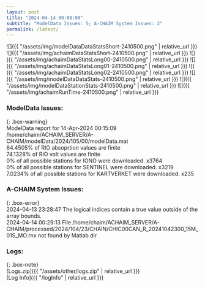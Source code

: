 ```yaml
---
layout: post
title: "2024-04-14 00:00:00"
subtitle: "ModelData Issues: 5; A-CHAIM System Issues: 2"
permalink: /latest/
---
```


![]({{ "/assets/img/modelDataDataStatsShort-2410500.png" | relative_url }})
![]({{ "/assets/img/achaimDataStatsShort-2410500.png" | relative_url }})
![]({{ "/assets/img/achaimDataStatsLong00-2410500.png" | relative_url }})
![]({{ "/assets/img/achaimDataStatsLong01-2410500.png" | relative_url }})
![]({{ "/assets/img/achaimDataStatsLong02-2410500.png" | relative_url }})
![]({{ "/assets/img/modelDataDataStats-2410500.png" | relative_url }})
![]({{ "/assets/img/modelDataStationStats-2410500.png" | relative_url }})
![]({{ "/assets/img/achaimRunTime-2410500.png" | relative_url }})


### ModelData Issues:  
  
{: .box-warning}  
 ModelData report for 14-Apr-2024 00:15:09   
 /home/chaim/ACHAIM_SERVER/A-CHAIM/modelData/2024/105/00/modelData.mat   
 64.4505% of RIO absoprtion values are finite   
 74.1328% of RIO volt values are finite   
 0% of all possible stations for IONO were downloaded. x3764   
 0% of all possible stations for SENTINEL were downloaded. x3219   
 7.0234% of all possible stations for KARTVERKET were downloaded. x235   
  
### A-CHAIM System Issues:  
  
{: .box-error}  
2024-04-13 23:28:47 The logical indices contain a true value outside of the array bounds.  
2024-04-14 00:29:13 File /home/chaim/ACHAIM_SERVER/A-CHAIM/processed/2024/104/23/CHAIN/CHIC00CAN_R_20241042300_15M_01S_MO.rnx not found by Matlab dir  

### Logs:  
  
{: .box-note}  
[Logs.zip]({{ "/assets/other/logs.zip" | relative_url }})  
[Log Info]({{ "/logInfo" | relative_url }})  
